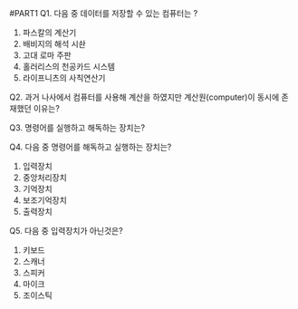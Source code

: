 #PART1
Q1. 다음 중 데이터를 저장할 수 있는 컴퓨터는 ?
1. 파스칼의 계산기
2. 배비지의 해석 시솬
3. 고대 로마 주판
4. 홀러리스의 천공카드 시스템
5. 라이프니츠의 사칙연산기

Q2. 과거 나사에서 컴퓨터를 사용해 계산을 하였지만 계산원(computer)이 동시에 존재했던 이유는?

Q3. 명령어를 실행하고 해독하는 장치는?

Q4. 다음 중 명령어를 해독하고 실행하는 장치는?
1. 입력장치
2. 중앙처리장치
3. 기억장치
4. 보조기억장치
5. 출력장치

Q5. 다음 중 입력장치가 아닌것은?
1. 키보드
2. 스캐너
3. 스피커
4. 마이크
5. 조이스틱
